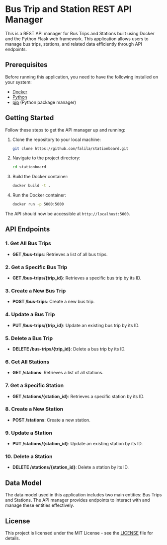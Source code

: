 # Bus Trip and Station REST API Manager

This is a REST API manager for Bus Trips and Stations built using Docker and the Python Flask web framework. This application allows users to manage bus trips, stations, and related data efficiently through API endpoints.

## Prerequisites

Before running this application, you need to have the following installed on your system:

- [Docker](https://www.docker.com/get-started)
- [Python](https://www.python.org/downloads/)
- [pip](https://pip.pypa.io/en/stable/installing/) (Python package manager)

## Getting Started

Follow these steps to get the API manager up and running:

1. Clone the repository to your local machine:

    ```bash
    git clone https://github.com/falila/stationboard.git
    ```

2. Navigate to the project directory:

    ```bash
    cd stationboard
    ```

3. Build the Docker container:

    ```bash
    docker build -t .
    ```

4. Run the Docker container:

    ```bash
    docker run -p 5000:5000
    ```

The API should now be accessible at `http://localhost:5000`.

## API Endpoints

### 1. Get All Bus Trips

- **GET /bus-trips**: Retrieves a list of all bus trips.

### 2. Get a Specific Bus Trip

- **GET /bus-trips/{trip_id}**: Retrieves a specific bus trip by its ID.

### 3. Create a New Bus Trip

- **POST /bus-trips**: Create a new bus trip.

### 4. Update a Bus Trip

- **PUT /bus-trips/{trip_id}**: Update an existing bus trip by its ID.

### 5. Delete a Bus Trip

- **DELETE /bus-trips/{trip_id}**: Delete a bus trip by its ID.

### 6. Get All Stations

- **GET /stations**: Retrieves a list of all stations.

### 7. Get a Specific Station

- **GET /stations/{station_id}**: Retrieves a specific station by its ID.

### 8. Create a New Station

- **POST /stations**: Create a new station.

### 9. Update a Station

- **PUT /stations/{station_id}**: Update an existing station by its ID.

### 10. Delete a Station

- **DELETE /stations/{station_id}**: Delete a station by its ID.

## Data Model

The data model used in this application includes two main entities: Bus Trips and Stations. The API manager provides endpoints to interact with and manage these entities effectively.


## License

This project is licensed under the MIT License - see the [LICENSE](LICENSE) file for details.
